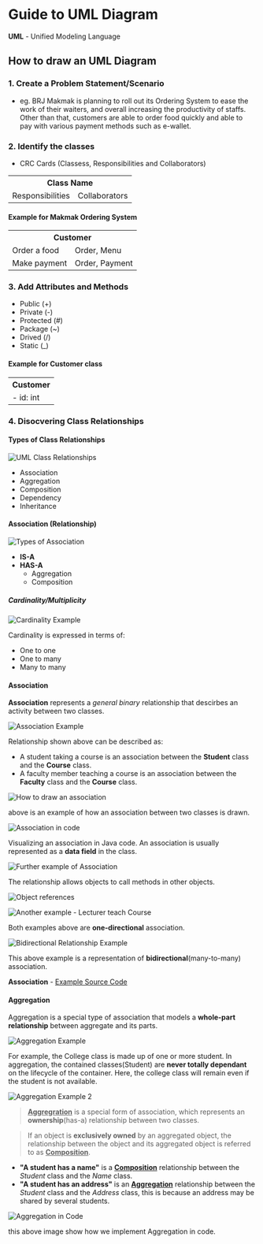 # Guide to UML Diagram

**UML** - Unified Modeling Language

## How to draw an UML Diagram

### 1. Create a Problem Statement/Scenario

* eg. BRJ Makmak is planning to roll out its Ordering System to ease the work of their waiters, and overall increasing the productivity of staffs. Other than that, customers are able to order food quickly and able to pay with various payment methods such as e-wallet.

### 2. Identify the classes

* CRC Cards (Classess, Responsibilities and Collaborators)

<table>
  <tr>
    <th colspan="2">Class Name</th>
  </tr>
  <tr>
    <td>Responsibilities</td>
    <td>Collaborators</td>
  </tr>
</table>

#### Example for Makmak Ordering System

<table>
  <tr>
    <th colspan="2">Customer</th>
  </tr>
  <tr>
    <td>Order a food</td>
    <td>Order, Menu</td>
  </tr>
  <tr>
    <td>Make payment</td>
    <td>Order, Payment</td>
  </tr>
</table>

### 3. Add Attributes and Methods

* Public (+)
* Private (-)
* Protected (#)
* Package (~)
* Drived (/)
* Static (_)

#### Example for Customer class

<table>
  <tr>
    <th>Customer</th>
  </tr>
  <tr>
    <td>- id: int</td>
  </tr>
</table>

### 4. Disocvering Class Relationships

#### Types of Class Relationships

![UML Class Relationships](https://upload.wikimedia.org/wikipedia/commons/thumb/9/93/Uml_classes_en.svg/300px-Uml_classes_en.svg.png)

* Association
* Aggregation
* Composition
* Dependency
* Inheritance

#### Association (Relationship)

![Types of Association](https://d2h0cx97tjks2p.cloudfront.net/blogs/wp-content/uploads/sites/2/2018/05/Types-of-Association.png)

* **IS-A**
* **HAS-A**
  * Aggregation
  * Composition

##### Cardinality/Multiplicity

![Cardinality Example](https://cdn-images.visual-paradigm.com/guide/uml/uml-class-diagram-tutorial/11-associations-with-different-multiplicies.png)

Cardinality is expressed in terms of:

* One to one
* One to many
* Many to many

#### Association

**Association** represents a *general binary* relationship that descirbes an activity between two classes.

![Association Example](https://i.ibb.co/64wXVnF/image.png)

Relationship shown above can be described as:

* A student taking a course is an association between the **Student** class and the **Course** class.
* A faculty member teaching a course is an association between the **Faculty** class and the **Course** class.

![How to draw an association](https://i.ibb.co/gSsg0VT/image.png)

above is an example of how an association between two classes is drawn.

![Association in code](https://i.ibb.co/WFB8FjK/image.png)

Visualizing an association in Java code. An association is usually represented as a **data field** in the class.

![Further example of Association](https://i.ibb.co/sVMGNG0/image.png)

The relationship allows objects to call methods in other objects.

![Object references](https://i.ibb.co/bPkCJ0S/image.png)

![Another example - Lecturer teach Course](https://i.ibb.co/m0G77Xk/image.png)

Both examples above are **one-directional** association.

![Bidirectional Relationship Example](https://i.ibb.co/KzPBMM2/image.png)

This above example is a representation of **bidirectional**(many-to-many) association.

**Association** - [Example Source Code](https://github.com/marcustut/CS-Learning/tree/master/SoftwareEngineering_TARUC/Y1S3/BACS2023%20Object%20Oriented%20Programming/Teaching%20Materials/Lecture5Example/src/Association)

#### Aggregation

Aggregation is a special type of association that models a **whole-part relationship** between aggregate and its parts.

![Aggregation Example](https://i.ibb.co/yfG73vY/image.png)

For example, the College class is made up of one or more student. In aggregation, the contained classes(Student) are **never totally dependant** on the lifecycle of the container. Here, the college class will remain even if the student is not available.

![Aggregation Example 2](https://i.ibb.co/jVhzTds/image.png)

><u>**Aggregration**</u> is a special form of association, which represents an **ownership**(has-a) relationship between two classes.

>If an object is **exclusively owned** by an aggregated object, the relationship between the object and its aggregated object is referred to as <u>**Composition**</u>.

* **"A student has a name"** is a <u>**Composition**</u> relationship between the *Student* class and the *Name* class.
* **"A student has an address"** is an <u>**Aggregation**</u> relationship between the *Student* class and the *Address* class, this is because an address may be shared by several students.

![Aggregation in Code](https://i.ibb.co/nfcrNRR/image.png)

this above image show how we implement Aggregation in code.
